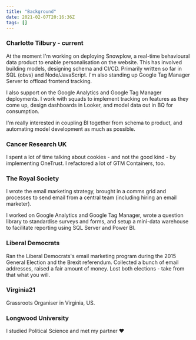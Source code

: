 ```yaml
---
title: "Background"
date: 2021-02-07T20:16:36Z
tags: []
---
```


### Charlotte Tilbury - current

At the moment I'm working on deploying Snowplow, a real-time behavioural data product to enable personalisation on the website. This has involved building models, designing schema and CI/CD. Primarily written so far in SQL (obvs) and Node/JavaScript. I'm also standing up Google Tag Manager Server to offload frontend tracking.

I also support on the Google Analytics and Google Tag Manager deployments. I work with squads to implement tracking on features as they come up, design dashboards in Looker, and model data out in BQ for consumption.

I'm really interested in coupling BI together from schema to product, and automating model development as much as possible.

### Cancer Research UK

I spent a lot of time talking about cookies - and not the good kind - by implementing OneTrust. I refactored a lot of GTM Containers, too.

### The Royal Society

I wrote the email marketing strategy, brought in a comms grid and processes to send email from a central team (including hiring an email marketer).

I worked on Google Analytics and Google Tag Manager, wrote a question library to standardise surveys and forms, and setup a mini-data warehouse to facilitate reporting using SQL Server and Power BI.

### Liberal Democrats

Ran the Liberal Democrats's email marketing program during the 2015 General Election and the Brexit referendum. Collected a bunch of email addresses, raised a fair amount of money. Lost both elections - take from that what you will.

### Virginia21

Grassroots Organiser in Virginia, US.

### Longwood University

I studied Political Science and met my partner ❤️
